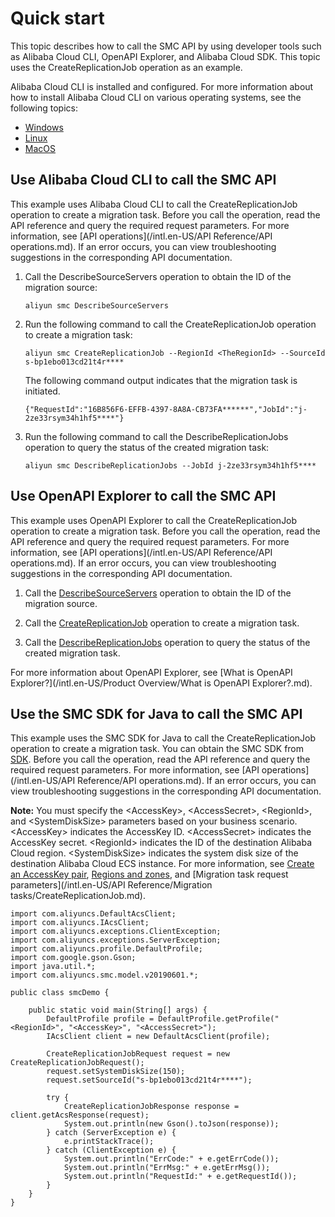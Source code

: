 # Quick start

This topic describes how to call the SMC API by using developer tools such as Alibaba Cloud CLI, OpenAPI Explorer, and Alibaba Cloud SDK. This topic uses the CreateReplicationJob operation as an example.

Alibaba Cloud CLI is installed and configured. For more information about how to install Alibaba Cloud CLI on various operating systems, see the following topics:

-   [Windows]()
-   [Linux]()
-   [MacOS]()

## Use Alibaba Cloud CLI to call the SMC API

This example uses Alibaba Cloud CLI to call the CreateReplicationJob operation to create a migration task. Before you call the operation, read the API reference and query the required request parameters. For more information, see [API operations](/intl.en-US/API Reference/API operations.md). If an error occurs, you can view troubleshooting suggestions in the corresponding API documentation.

1.  Call the DescribeSourceServers operation to obtain the ID of the migration source:

    ```
    aliyun smc DescribeSourceServers 
    ```

2.  Run the following command to call the CreateReplicationJob operation to create a migration task:

    ```
    aliyun smc CreateReplicationJob --RegionId <TheRegionId> --SourceId s-bp1ebo013cd21t4r****
    ```

    The following command output indicates that the migration task is initiated.

    ```
    {"RequestId":"16B856F6-EFFB-4397-8A8A-CB73FA******","JobId":"j-2ze33rsym34h1hf5****"}
    ```

3.  Run the following command to call the DescribeReplicationJobs operation to query the status of the created migration task:

    ```
    aliyun smc DescribeReplicationJobs --JobId j-2ze33rsym34h1hf5****
    ```


## Use OpenAPI Explorer to call the SMC API

This example uses OpenAPI Explorer to call the CreateReplicationJob operation to create a migration task. Before you call the operation, read the API reference and query the required request parameters. For more information, see [API operations](/intl.en-US/API Reference/API operations.md). If an error occurs, you can view troubleshooting suggestions in the corresponding API documentation.

1.  Call the [DescribeSourceServers](https://api.aliyun.com/#/?product=smc&api=DescribeSourceServers&tab=DEMO&lang=JAVA) operation to obtain the ID of the migration source.

2.  Call the [CreateReplicationJob](https://api.aliyun.com/#/?product=smc&api=CreateReplicationJob&tab=DEMO&lang=JAVA) operation to create a migration task.

3.  Call the [DescribeReplicationJobs](https://api.aliyun.com/#/?product=smc&api=DescribeReplicationJobs&tab=DEMO&lang=JAVA) operation to query the status of the created migration task.


For more information about OpenAPI Explorer, see [What is OpenAPI Explorer?](/intl.en-US/Product Overview/What is OpenAPI Explorer?.md).

## Use the SMC SDK for Java to call the SMC API

This example uses the SMC SDK for Java to call the CreateReplicationJob operation to create a migration task. You can obtain the SMC SDK from [SDK](https://next.api.aliyun.com/api-tools/sdk/smc?version=2019-06-01). Before you call the operation, read the API reference and query the required request parameters. For more information, see [API operations](/intl.en-US/API Reference/API operations.md). If an error occurs, you can view troubleshooting suggestions in the corresponding API documentation.

**Note:** You must specify the <AccessKey\>, <AccessSecret\>, <RegionId\>, and <SystemDiskSize\> parameters based on your business scenario. <AccessKey\> indicates the AccessKey ID. <AccessSecret\> indicates the AccessKey secret. <RegionId\> indicates the ID of the destination Alibaba Cloud region. <SystemDiskSize\> indicates the system disk size of the destination Alibaba Cloud ECS instance. For more information, see [Create an AccessKey pair](), [Regions and zones](), and [Migration task request parameters](/intl.en-US/API Reference/Migration tasks/CreateReplicationJob.md).

```
import com.aliyuncs.DefaultAcsClient;
import com.aliyuncs.IAcsClient;
import com.aliyuncs.exceptions.ClientException;
import com.aliyuncs.exceptions.ServerException;
import com.aliyuncs.profile.DefaultProfile;
import com.google.gson.Gson;
import java.util.*;
import com.aliyuncs.smc.model.v20190601.*;

public class smcDemo {

    public static void main(String[] args) {
        DefaultProfile profile = DefaultProfile.getProfile("<RegionId>", "<AccessKey>", "<AccessSecret>");
        IAcsClient client = new DefaultAcsClient(profile);

        CreateReplicationJobRequest request = new CreateReplicationJobRequest();
        request.setSystemDiskSize(150);
        request.setSourceId("s-bp1ebo013cd21t4r****");

        try {
            CreateReplicationJobResponse response = client.getAcsResponse(request);
            System.out.println(new Gson().toJson(response));
        } catch (ServerException e) {
            e.printStackTrace();
        } catch (ClientException e) {
            System.out.println("ErrCode:" + e.getErrCode());
            System.out.println("ErrMsg:" + e.getErrMsg());
            System.out.println("RequestId:" + e.getRequestId());
        }
    }
}
```

